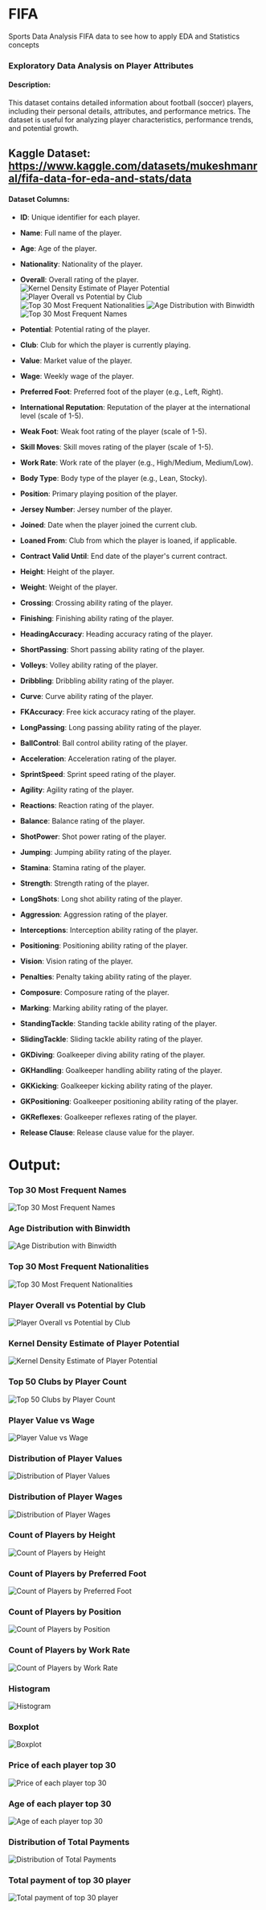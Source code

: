 # FIFA
Sports Data Analysis FIFA data to see how to apply EDA and Statistics concepts

### Exploratory Data Analysis on Player Attributes

#### Description:

This dataset contains detailed information about football (soccer) players, including their personal details, attributes, and performance metrics. The dataset is useful for analyzing player characteristics, performance trends, and potential growth.

## Kaggle Dataset: https://www.kaggle.com/datasets/mukeshmanral/fifa-data-for-eda-and-stats/data

#### Dataset Columns:

- **ID**: Unique identifier for each player.
- **Name**: Full name of the player.
- **Age**: Age of the player.
- **Nationality**: Nationality of the player.
- **Overall**: Overall rating of the player.![Kernel Density Estimate of Player Potential](https://github.com/user-attachments/assets/30f80beb-8595-43bd-90db-3b52440d46bf)
![Player Overall vs Potential by Club](https://github.com/user-attachments/assets/6ada45c8-7183-4d2b-8f82-307673577c1d)
![Top 30 Most Frequent Nationalities](https://github.com/user-attachments/assets/30440f13-b379-4268-9637-60a9b7e4c845)
![Age Distribution with Binwidth](https://github.com/user-attachments/assets/35d94cc4-7c40-4390-b915-8edfe06f7fa0)
![Top 30 Most Frequent Names](https://github.com/user-attachments/assets/7671e70e-89d9-428e-838a-1d1341d1b15b)

- **Potential**: Potential rating of the player.
- **Club**: Club for which the player is currently playing.
- **Value**: Market value of the player.
- **Wage**: Weekly wage of the player.
- **Preferred Foot**: Preferred foot of the player (e.g., Left, Right).
- **International Reputation**: Reputation of the player at the international level (scale of 1-5).
- **Weak Foot**: Weak foot rating of the player (scale of 1-5).
- **Skill Moves**: Skill moves rating of the player (scale of 1-5).
- **Work Rate**: Work rate of the player (e.g., High/Medium, Medium/Low).
- **Body Type**: Body type of the player (e.g., Lean, Stocky).
- **Position**: Primary playing position of the player.
- **Jersey Number**: Jersey number of the player.
- **Joined**: Date when the player joined the current club.
- **Loaned From**: Club from which the player is loaned, if applicable.
- **Contract Valid Until**: End date of the player's current contract.
- **Height**: Height of the player.
- **Weight**: Weight of the player.
- **Crossing**: Crossing ability rating of the player.
- **Finishing**: Finishing ability rating of the player.
- **HeadingAccuracy**: Heading accuracy rating of the player.
- **ShortPassing**: Short passing ability rating of the player.
- **Volleys**: Volley ability rating of the player.
- **Dribbling**: Dribbling ability rating of the player.
- **Curve**: Curve ability rating of the player.
- **FKAccuracy**: Free kick accuracy rating of the player.
- **LongPassing**: Long passing ability rating of the player.
- **BallControl**: Ball control ability rating of the player.
- **Acceleration**: Acceleration rating of the player.
- **SprintSpeed**: Sprint speed rating of the player.
- **Agility**: Agility rating of the player.
- **Reactions**: Reaction rating of the player.
- **Balance**: Balance rating of the player.
- **ShotPower**: Shot power rating of the player.
- **Jumping**: Jumping ability rating of the player.
- **Stamina**: Stamina rating of the player.
- **Strength**: Strength rating of the player.
- **LongShots**: Long shot ability rating of the player.
- **Aggression**: Aggression rating of the player.
- **Interceptions**: Interception ability rating of the player.
- **Positioning**: Positioning ability rating of the player.
- **Vision**: Vision rating of the player.
- **Penalties**: Penalty taking ability rating of the player.
- **Composure**: Composure rating of the player.
- **Marking**: Marking ability rating of the player.
- **StandingTackle**: Standing tackle ability rating of the player.
- **SlidingTackle**: Sliding tackle ability rating of the player.
- **GKDiving**: Goalkeeper diving ability rating of the player.
- **GKHandling**: Goalkeeper handling ability rating of the player.
- **GKKicking**: Goalkeeper kicking ability rating of the player.
- **GKPositioning**: Goalkeeper positioning ability rating of the player.
- **GKReflexes**: Goalkeeper reflexes rating of the player.
- **Release Clause**: Release clause value for the player.

# Output:
### Top 30 Most Frequent Names
![Top 30 Most Frequent Names](https://github.com/user-attachments/assets/8bde5caf-4e99-4319-8a10-b1101e56a03e)

### Age Distribution with Binwidth
![Age Distribution with Binwidth](https://github.com/user-attachments/assets/be67a5be-24f9-4c34-970f-4293e602cca5)

### Top 30 Most Frequent Nationalities
![Top 30 Most Frequent Nationalities](https://github.com/user-attachments/assets/3fc46db7-6087-4845-923b-572c741c1825)

### Player Overall vs Potential by Club
![Player Overall vs Potential by Club](https://github.com/user-attachments/assets/adb0bb45-856f-4ed2-b467-c7c78d1ea4bd)

### Kernel Density Estimate of Player Potential
![Kernel Density Estimate of Player Potential](https://github.com/user-attachments/assets/962f1144-f84b-4cf0-81bf-2e2955faa1c3)

### Top 50 Clubs by Player Count
![Top 50 Clubs by Player Count](https://github.com/user-attachments/assets/01975db3-4842-42c2-951b-80f790426c9f)

### Player Value vs Wage
![Player Value vs Wage](https://github.com/user-attachments/assets/2fa726f6-fa70-48b4-ab5c-bbb2f90abd27)

### Distribution of Player Values
![Distribution of Player Values](https://github.com/user-attachments/assets/04da956f-8962-4e1c-b3da-0b53f0d2f2af)

### Distribution of Player Wages
![Distribution of Player Wages](https://github.com/user-attachments/assets/281f66c5-7a3e-4608-87a0-dd72781527ff)

### Count of Players by Height
![Count of Players by Height](https://github.com/user-attachments/assets/01bc9bff-1bcf-4134-8801-58d8db2a42ce)

### Count of Players by Preferred Foot
![Count of Players by Preferred Foot](https://github.com/user-attachments/assets/a5d60303-73f5-400c-b6e6-3b6e50d55691)

### Count of Players by Position
![Count of Players by Position](https://github.com/user-attachments/assets/80f5eb7a-b627-467d-a682-3a9a52b66c7a)

### Count of Players by Work Rate
![Count of Players by Work Rate](https://github.com/user-attachments/assets/81b130ff-4f59-40cb-9f58-408cba896821)

### Histogram
![Histogram](https://github.com/user-attachments/assets/d8113364-be68-4d71-b28f-5c7d091c4458)

### Boxplot
![Boxplot](https://github.com/user-attachments/assets/577ae295-cc47-466a-82b3-e121db08c76e)

### Price of each player top 30
![Price of each player top 30](https://github.com/user-attachments/assets/c95466b2-2404-4de5-9294-f0bc15a2d640)

### Age of each player top 30
![Age of each player top 30](https://github.com/user-attachments/assets/024bea29-b183-4a02-a05b-2868a91b52ae)

### Distribution of Total Payments
![Distribution of Total Payments](https://github.com/user-attachments/assets/3d7f8f51-6844-4d58-a50b-33de0e7eb185)

### Total payment of top 30 player
![Total payment of top 30 player](https://github.com/user-attachments/assets/a29aebbe-408e-43a4-9258-44f1703bc19e)
